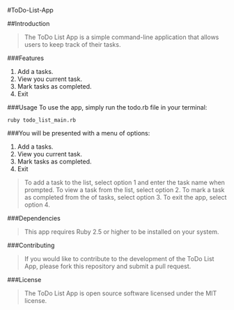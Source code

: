 #ToDo-List-App

##Introduction
>The ToDo List App is a simple command-line application that allows users to keep track of their tasks.

###Features
<ol>
<li>Add a tasks.</li>
<li>View you current task.</li>
<li>Mark tasks as completed.</li>
<li>Exit</li>
</ol>

###Usage
To use the app, simply run the todo.rb file in your terminal:
```
ruby todo_list_main.rb
```
###You will be presented with a menu of options:
<ol>
<li>Add a tasks.</li>
<li>View you current task.</li>
<li>Mark tasks as completed.</li>
<li>Exit</li>
</ol>

>To add a task to the list, select option 1 and enter the task name when prompted. To view a task from the list, select option 2. To mark a task as completed from the of tasks, select option 3. To exit  the app, select option 4.

###Dependencies
>This app requires Ruby 2.5 or higher to be installed on your system.

###Contributing
>If you would like to contribute to the development of the ToDo List App, please fork this repository and submit a pull request.

###License
>The ToDo List App is open source software licensed under the MIT license. 

